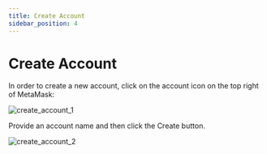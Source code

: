 ```yaml
---
title: Create Account
sidebar_position: 4
---
```


# Create Account

In order to create a new account, click on the account icon on the top right of MetaMask:

![create_account_1](/img/create-account/create_account_1.png)

Provide an account name and then click the Create button.

![create_account_2](/img/create-account/create_account_2.png)
